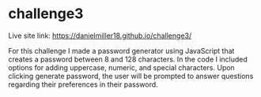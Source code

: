 # challenge3
Live site link: https://danielmiller18.github.io/challenge3/

For this challenge I made a password generator using JavaScript that creates a password between 8 and 128 characters. In the code I included options for adding uppercase, numeric, and special characters. Upon clicking generate password, the user will be prompted to answer questions regarding their preferences in their password.
